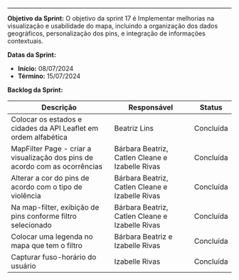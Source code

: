 <hr style="border: 0; height: 1px; background-color: #000000;">

**Objetivo da Sprint:**
O objetivo da sprint 17 é Implementar melhorias na visualização e usabilidade do mapa, incluindo a organização dos dados geográficos, personalização dos pins, e integração de informações contextuais.

**Datas da Sprint:**

- **Início:** 08/07/2024
- **Término:** 15/07/2024

**Backlog da Sprint:**

| Descrição | Responsável | Status |
|------------|-------------|-----------------------|
| Colocar os estados e cidades da API Leaflet em ordem alfabética | Beatriz Lins| Concluída | 
| MapFilter Page - criar a visualização dos pins de acordo com as ocorrências | Bárbara Beatriz, Catlen Cleane e Izabelle Rivas | Concluída | 
| Alterar a cor do pins de acordo com o tipo de violência | Bárbara Beatriz, Catlen Cleane e Izabelle Rivas | Concluída | 
| Na map-filter, exibição de pins conforme filtro selecionado | Bárbara Beatriz, Catlen Cleane e Izabelle Rivas | Concluída | 
| Colocar uma legenda no mapa que tem o filtro | Bárbara Beatriz e Izabelle Rivas | Concluída | 
| Capturar fuso-horário do usuário | Izabelle Rivas | Concluída | 
